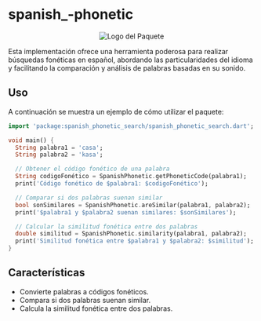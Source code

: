 # spanish_-phonetic

<div align="center">
  <img src="https://i.imgur.com/LqfrHuF.png" alt="Logo del Paquete">
</div>

Esta implementación ofrece una herramienta poderosa para realizar búsquedas fonéticas en español, abordando las particularidades del idioma y facilitando la comparación y análisis de palabras basadas en su sonido.

## Uso

A continuación se muestra un ejemplo de cómo utilizar el paquete:

```dart
import 'package:spanish_phonetic_search/spanish_phonetic_search.dart';

void main() {
  String palabra1 = 'casa';
  String palabra2 = 'kasa';

  // Obtener el código fonético de una palabra
  String codigoFonético = SpanishPhonetic.getPhoneticCode(palabra1);
  print('Código fonético de $palabra1: $codigoFonético');

  // Comparar si dos palabras suenan similar
  bool sonSimilares = SpanishPhonetic.areSimilar(palabra1, palabra2);
  print('$palabra1 y $palabra2 suenan similares: $sonSimilares');

  // Calcular la similitud fonética entre dos palabras
  double similitud = SpanishPhonetic.similarity(palabra1, palabra2);
  print('Similitud fonética entre $palabra1 y $palabra2: $similitud');
}
```

## Características

- Convierte palabras a códigos fonéticos.
- Compara si dos palabras suenan similar.
- Calcula la similitud fonética entre dos palabras.
